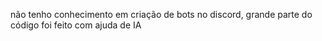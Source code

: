 não tenho conhecimento em criação de bots no discord, grande parte do código foi feito com ajuda de IA
